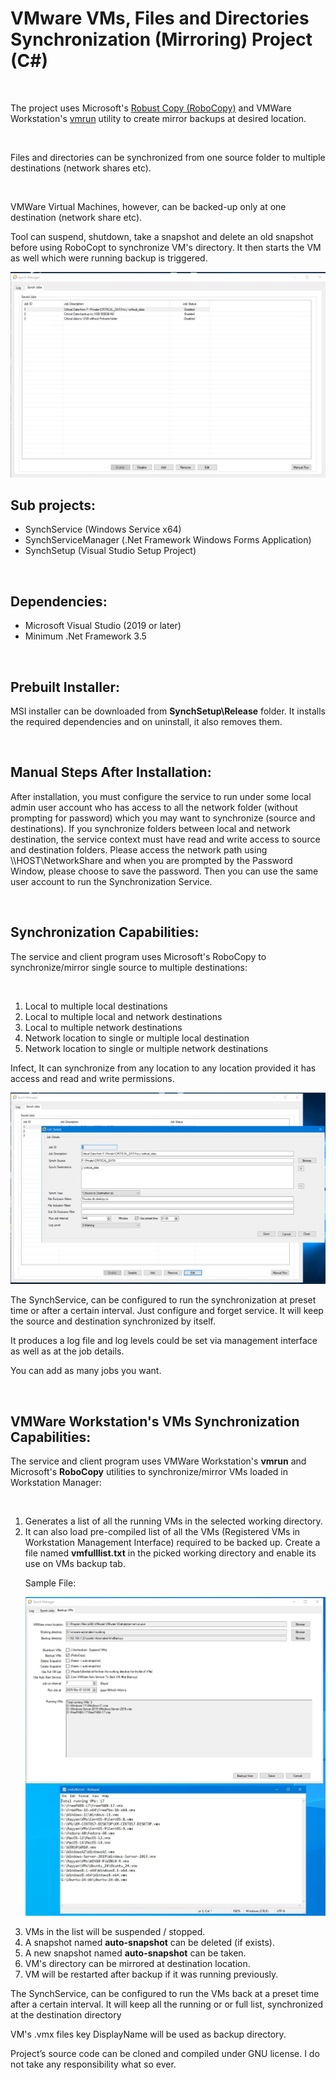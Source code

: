 <p><h1>VMware VMs, Files and Directories Synchronization (Mirroring) Project (C#)</h1></p>
<p>&nbsp;</p>
<p>The project uses Microsoft's <a href="https://learn.microsoft.com/en-us/windows-server/administration/windows-commands/robocopy">Robust Copy (RoboCopy)</a>
and VMWare Workstation's <a href="https://techdocs.broadcom.com/us/en/vmware-cis/desktop-hypervisors/fusion-pro/13-0/using-vmware-fusion/using-the-vmrun-command-to-control-virtual-machines/running-vmrun-commands/syntax-of-vmrun-commands.html">vmrun</a> utility to create mirror backups at desired location.</p>
<p>&nbsp;</p>
<p>Files and directories can be synchronized from one source folder to multiple destinations (network shares etc).</p>
<p>&nbsp;</p>
<p>VMWare Virtual Machines, however, can be backed-up only at one destination (network share etc).</p>
<p>Tool can suspend, shutdown, take a snapshot and delete an old snapshot before using RoboCopt to synchronize VM's directory. It then starts the VM as well which were running backup is triggered.</p>

<img src="https://github.com/KashifMushtaq/FileSyncAndVMsBackup/blob/main/sync1.jpg" />

<p><h2>Sub projects:</h2></p>

* SynchService (Windows Service x64)
* SynchServiceManager (.Net Framework Windows Forms Application)
* SynchSetup (Visual Studio Setup Project)

<p>&nbsp;</p>
<p><h2>Dependencies:</h2></p>

* Microsoft Visual Studio (2019 or later)
* Minimum .Net Framework 3.5

<p>&nbsp;</p>
<p><h2>Prebuilt Installer:</h2></p>
<p>MSI installer can be downloaded from <b>SynchSetup\Release</b> folder. It installs the required dependencies and on uninstall, it also removes them.</p>

<p>&nbsp;</p>
<p><h2>Manual Steps After Installation:</h2></p>
<p>After installation, you must configure the service to run under some local admin user account who has access to all the network folder (without prompting for password) which you may want to synchronize (source and destinations). If you synchronize folders between local and network destination, the service context must have read and write access to source and destination folders. Please access the network path using \\HOST\NetworkShare and when you are prompted by the Password Window, please choose to save the password. Then you can use the same user account to run the Synchronization Service.</p>

<p>&nbsp;</p>
<p><h2>Synchronization Capabilities:</h2></p>
<p>The service and client program uses Microsoft's RoboCopy to synchronize/mirror single source to multiple destinations:</p>
<p>&nbsp;</p>

1.	Local to multiple local destinations
2.	Local to multiple local and network destinations
3.	Local to multiple network destinations
4.	Network location to single or multiple local destination
5.	Network location to single or multiple network destinations

<p>Infect, It can synchronize from any location to any location provided it has access and read and write permissions.</p>

<img src="https://github.com/KashifMushtaq/FileSyncAndVMsBackup/blob/main/sync2.jpg" />

<p>The SynchService, can be configured to run the synchronization at preset time or after a certain interval. Just configure and forget service. It will keep the source and destination synchronized by itself.</p>

<p>It produces a log file and log levels could be set via management interface as well as at the job details.</p>
<p>You can add as many jobs you want.</p>


<p>&nbsp;</p>
<p><h2>VMWare Workstation's VMs Synchronization Capabilities:</h2></p>
<p>The service and client program uses VMWare Workstation's <b>vmrun</b> and Microsoft's <b>RoboCopy</b> utilities to synchronize/mirror VMs loaded in Workstation Manager:</p>
<p>&nbsp;</p>


1.	Generates a list of all the running VMs in the selected working directory.
2.	It can also load pre-compiled list of all the VMs (Registered VMs in Workstation Management Interface)  required to be backed up. Create a file named  <b>vmfulllist.txt</b> in the picked working directory and enable its use on VMs backup tab.
	<p>Sample File:</p>
 	<p><img src="https://github.com/KashifMushtaq/FileSyncAndVMsBackup/blob/main/samplefile.jpg"/></p>
3.	VMs in the list will be suspended / stopped.
4.	A snapshot named <b>auto-snapshot</b> can be deleted (if exists).
4.	A new snapshot named <b>auto-snapshot</b> can be taken.
5.	VM's directory can be mirrored at destination location.
6.	VM will be restarted after backup if it was running previously.

<p>The SynchService, can be configured to run the VMs back at a preset time after a certain interval. It will keep all the running or or full list, synchronized at the destination directory</p>
<p>VM's .vmx files key DisplayName will be used as backup directory.</p>

<p>Project’s source code can be cloned and compiled under GNU license. I do not take any responsibility what so ever.</p>

